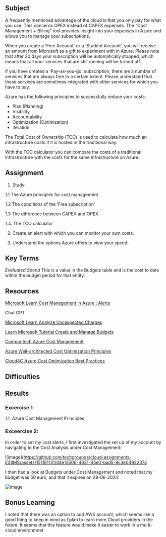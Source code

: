 ## Subject

A frequently mentioned advantage of the cloud is that you only pay for what you use. This concerns OPEX instead of CAPEX expenses. The “Cost Management + Billing” tool provides insight into your expenses in Azure and allows you to manage your subscriptions.

When you create a 'Free Account' or a 'Student Account', you will receive an amount from Microsoft as a gift to experiment with in Azure. Please note that after 30 days your subscription will be automatically stopped, which means that all your services that are still running will be turned off.


If you have created a 'Pay-as-you-go' subscription, there are a number of services that are always free to a certain extent. Please understand that these services are sometimes integrated with other services for which you have to pay.


Azure has the following principles to successfully reduce your costs:


*  Plan (Planning)
*  Visibility
*  Accountability
*  Optimization (Optimization)
*  Iteration
  
The Total Cost of Ownership (TCO) is used to calculate how much an infrastructure costs if it is hosted in the traditional way. 

With the TCO calculator you can compare the costs of a traditional infrastructure with the costs for the same infrastructure on Azure.

## Assignment

1.  Study:
   
1.1  The Azure principles for cost management

1.2  The conditions of the 'Free subscription'

1.3  The difference between CAPEX and OPEX.

1.4. The TCO calculator

2.  Create an alert with which you can monitor your own costs.
   
3.  Understand the options Azure offers to view your spend.
   
##  Key Terms

*Evaluated Spend* This is a  value in the Budgets table and is the cost to date within the budget period for that entity.

##  Resources

[Microsoft Learn Cost Management in Azure : Alerts](https://learn.microsoft.com/en-us/azure/cost-management-billing/costs/cost-mgt-alerts-monitor-usage-spending)

Chat GPT

[Microsoft Learn Analyze Uncexpected Charges](https://learn.microsoft.com/en-us/azure/cost-management-billing/understand/analyze-unexpected-charges#create-an-anomaly-alert)

[Learn Microsoft Tutorial Create and Manage Budgets](https://learn.microsoft.com/en-gb/azure/cost-management-billing/costs/tutorial-acm-create-budgets?tabs=psbudget)

[Comparitech Azure Cost Management](https://www.comparitech.com/net-admin/azure-cost-management/)

[Azure Well-architected Cost Optimization Principles](https://learn.microsoft.com/en-us/azure/well-architected/cost-optimization/principles)

[Cloud4C Azure Cost Optimization Best Practices](https://www.cloud4c.com/blogs/azure-cloud-cost-optimization-10-best-practices)



##  Difficulties

##  Results

###   Excercise 1

1.1.  Azure Cost Management Principles


###  Exceercise 2:

In order to set my cost alerts, I first investigated the set up of my account by navigating to the Cost Analysis under Cost Management:

![image](https://github.com/techgrounds/cloud-assignments-E28MS/assets/151161141/d4e13506-4631-45e0-bad5-9c3e0492237a

I then had a look at Budgets under Cost Management and noted that my budget was 50 euro, and that it expires on 28-06-2024:

![image](https://github.com/techgrounds/cloud-assignments-E28MS/assets/151161141/663ac06d-554d-43d1-ab24-d30e7ab6b1ef)




## Bonus Learning

I noted that there was an option to add AWS account, which seems like a good thing to keep in mind as I plan to learn more Cloud providers in the future.  It seems that this feature would make it easier to work in a multi-cloud environmnet
